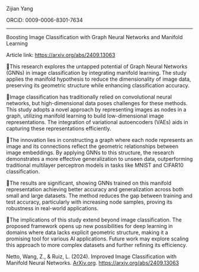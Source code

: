 Zijian Yang

ORCiD: 0009-0006-8301-7634

------

Boosting Image Classification with Graph Neural Networks and Manifold Learning

Article link: https://arxiv.org/abs/2409.13063

📌This research explores the untapped potential of Graph Neural Networks (GNNs) in image classification by integrating manifold learning. The study applies the manifold hypothesis to reduce the dimensionality of image data, preserving its geometric structure while enhancing classification accuracy.

🔹Image classification has traditionally relied on convolutional neural networks, but high-dimensional data poses challenges for these methods. This study adopts a novel approach by representing images as nodes in a graph, utilizing manifold learning to build low-dimensional image representations. The integration of variational autoencoders (VAEs) aids in capturing these representations efficiently.

🔹The innovation lies in constructing a graph where each node represents an image and its connections reflect the geometric relationships between image embeddings. By applying GNNs to this structure, the research demonstrates a more effective generalization to unseen data, outperforming traditional multilayer perceptron models in tasks like MNIST and CIFAR10 classification.

🔹The results are significant, showing GNNs trained on this manifold representation achieving better accuracy and generalization across both small and large datasets. The method reduces the gap between training and test accuracy, particularly with increasing node samples, proving its robustness in real-world applications.

🔹The implications of this study extend beyond image classification. The proposed framework opens up new possibilities for deep learning in domains where data lacks explicit geometric structure, making it a promising tool for various AI applications. Future work may explore scaling this approach to more complex datasets and further refining its efficiency.

Netto, Wang, Z., & Ruiz, L. (2024). Improved Image Classification with Manifold Neural Networks. [ArXiv.org](http://ArXiv.org). https://arxiv.org/abs/2409.13063